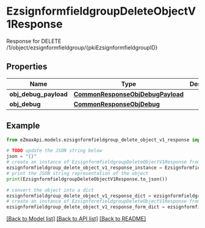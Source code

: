 # EzsignformfieldgroupDeleteObjectV1Response

Response for DELETE /1/object/ezsignformfieldgroup/{pkiEzsignformfieldgroupID}

## Properties

Name | Type | Description | Notes
------------ | ------------- | ------------- | -------------
**obj_debug_payload** | [**CommonResponseObjDebugPayload**](CommonResponseObjDebugPayload.md) |  | 
**obj_debug** | [**CommonResponseObjDebug**](CommonResponseObjDebug.md) |  | [optional] 

## Example

```python
from eZmaxApi.models.ezsignformfieldgroup_delete_object_v1_response import EzsignformfieldgroupDeleteObjectV1Response

# TODO update the JSON string below
json = "{}"
# create an instance of EzsignformfieldgroupDeleteObjectV1Response from a JSON string
ezsignformfieldgroup_delete_object_v1_response_instance = EzsignformfieldgroupDeleteObjectV1Response.from_json(json)
# print the JSON string representation of the object
print(EzsignformfieldgroupDeleteObjectV1Response.to_json())

# convert the object into a dict
ezsignformfieldgroup_delete_object_v1_response_dict = ezsignformfieldgroup_delete_object_v1_response_instance.to_dict()
# create an instance of EzsignformfieldgroupDeleteObjectV1Response from a dict
ezsignformfieldgroup_delete_object_v1_response_form_dict = ezsignformfieldgroup_delete_object_v1_response.from_dict(ezsignformfieldgroup_delete_object_v1_response_dict)
```
[[Back to Model list]](../README.md#documentation-for-models) [[Back to API list]](../README.md#documentation-for-api-endpoints) [[Back to README]](../README.md)


